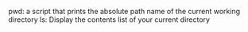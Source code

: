 pwd: a script that prints the absolute path name of the current working directory
ls: Display the contents list of your current directory
